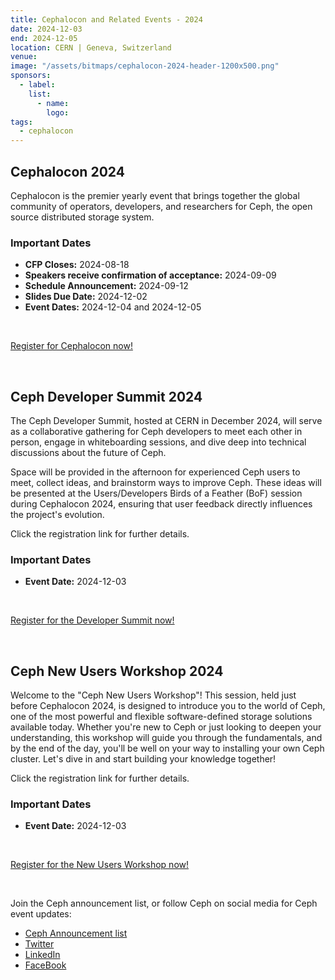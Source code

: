 ```yaml
---
title: Cephalocon and Related Events - 2024
date: 2024-12-03
end: 2024-12-05
location: CERN | Geneva, Switzerland
venue:
image: "/assets/bitmaps/cephalocon-2024-header-1200x500.png"
sponsors:
  - label:
    list:
      - name:
        logo:
tags:
  - cephalocon
---
```


## Cephalocon 2024

Cephalocon is the premier yearly event that brings together the global
community of operators, developers, and researchers for Ceph, the open source
distributed storage system.

### Important Dates

- **CFP Closes:** 2024-08-18
- **Speakers receive confirmation of acceptance:** 2024-09-09
- **Schedule Announcement:** 2024-09-12
- **Slides Due Date:** 2024-12-02
- **Event Dates:** 2024-12-04 and 2024-12-05

<br />

<a class="button" href="https://events.linuxfoundation.org/cephalocon/">Register for Cephalocon now!</a>

<br />

## Ceph Developer Summit 2024

The Ceph Developer Summit, hosted at CERN in December 2024, will serve as a collaborative
gathering for Ceph developers to meet each other in person, engage in whiteboarding sessions,
and dive deep into technical discussions about the future of Ceph.

Space will be provided in the afternoon for experienced Ceph users to meet, collect ideas, and
brainstorm ways to improve Ceph. These ideas will be presented at the Users/Developers Birds of
a Feather (BoF) session during Cephalocon 2024, ensuring that user feedback directly influences
the project's evolution.

Click the registration link for further details.

### Important Dates

- **Event Date:** 2024-12-03

<br />

<a class="button" href="https://indico.cern.ch/event/1417034/">Register for the Developer Summit now!</a>

<br />

## Ceph New Users Workshop 2024

Welcome to the "Ceph New Users Workshop"! This session, held just before Cephalocon 2024,
is designed to introduce you to the world of Ceph, one of the most powerful and flexible software-defined
storage solutions available today. Whether you're new to Ceph or just looking to deepen your understanding,
this workshop will guide you through the fundamentals, and by the end of the day, you'll be well on your way
to installing your own Ceph cluster. Let's dive in and start building your knowledge together!

Click the registration link for further details.

### Important Dates

- **Event Date:** 2024-12-03

<br />

<a class="button" href="https://indico.cern.ch/event/1445393/">Register for the New Users Workshop now!</a>

<br />

Join the Ceph announcement list, or follow Ceph on social media for Ceph event
updates:

- [Ceph Announcement list](https://lists.ceph.io/postorius/lists/ceph-announce.ceph.io/)
- [Twitter](https://x.com/ceph)
- [LinkedIn](https://www.linkedin.com/company/ceph/)
- [FaceBook](https://www.facebook.com/cephstorage/)
